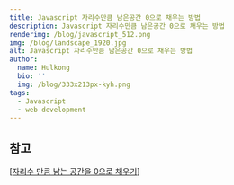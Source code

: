 ```yaml
---
title: Javascript 자리수만큼 남은공간 0으로 채우는 방법
description: Javascript 자리수만큼 남은공간 0으로 채우는 방법
renderimg: /blog/javascript_512.png
img: /blog/landscape_1920.jpg
alt: Javascript 자리수만큼 남은공간 0으로 채우는 방법
author:
  name: Hulkong
  bio: ''
  img: /blog/333x213px-kyh.png
tags:
  - Javascript
  - web development
---
```



## 참고
[[자리수 만큼 남는 공간을 0으로 채우기](https://apost.kr/600)]